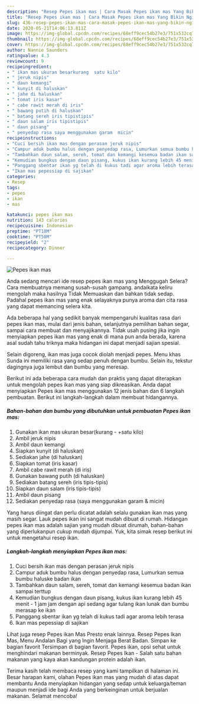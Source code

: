 ```yaml
---
description: "Resep Pepes ikan mas | Cara Masak Pepes ikan mas Yang Bikin Ngiler"
title: "Resep Pepes ikan mas | Cara Masak Pepes ikan mas Yang Bikin Ngiler"
slug: 436-resep-pepes-ikan-mas-cara-masak-pepes-ikan-mas-yang-bikin-ngiler
date: 2020-05-21T14:06:13.811Z
image: https://img-global.cpcdn.com/recipes/68eff9cec54b27e3/751x532cq70/pepes-ikan-mas-foto-resep-utama.jpg
thumbnail: https://img-global.cpcdn.com/recipes/68eff9cec54b27e3/751x532cq70/pepes-ikan-mas-foto-resep-utama.jpg
cover: https://img-global.cpcdn.com/recipes/68eff9cec54b27e3/751x532cq70/pepes-ikan-mas-foto-resep-utama.jpg
author: Nannie Saunders
ratingvalue: 4.3
reviewcount: 9
recipeingredient:
- " ikan mas ukuran besarkurang  satu kilo"
- " jeruk nipis"
- " daun kemangi"
- " kunyit di haluskan"
- " jahe di haluskan"
- " tomat iris kasar"
- " cabe rawit merah di iris"
- " bawang putih di haluskan"
- " batang sereh iris tipistipis"
- " daun salam iris tipistipis"
- " daun pisang"
- " penyedap rasa saya menggunakan garam  micin"
recipeinstructions:
- "Cuci bersih ikan mas dengan perasan jeruk nipis"
- "Campur aduk bumbu halus dengan penyedap rasa, Lumurkan semua bumbu haluske badan ikan"
- "Tambahkan daun salam, sereh, tomat dan kemangi kesemua badan ikan sampai terttup"
- "Kemudian bungkus dengan daun pisang, kukus ikan kurang lebih 45 menit - 1 jam jam dengan api sedang agar tulang ikan lunak dan bumbu merasap ke ikan"
- "Panggang sbentar ikan yg telah di kukus tadi agar aroma lebih terasa"
- "Ikan mas pepessiap di sajikan"
categories:
- Resep
tags:
- pepes
- ikan
- mas

katakunci: pepes ikan mas 
nutrition: 143 calories
recipecuisine: Indonesian
preptime: "PT18M"
cooktime: "PT50M"
recipeyield: "2"
recipecategory: Dinner

---
```



![Pepes ikan mas](https://img-global.cpcdn.com/recipes/68eff9cec54b27e3/751x532cq70/pepes-ikan-mas-foto-resep-utama.jpg)

Anda sedang mencari ide resep pepes ikan mas yang Menggugah Selera? Cara membuatnya memang susah-susah gampang. andaikata keliru mengolah maka hasilnya Tidak Memuaskan dan bahkan tidak sedap. Padahal pepes ikan mas yang enak selayaknya punya aroma dan cita rasa yang dapat memancing selera kita.

Ada beberapa hal yang sedikit banyak mempengaruhi kualitas rasa dari pepes ikan mas, mulai dari jenis bahan, selanjutnya pemilihan bahan segar, sampai cara membuat dan menyajikannya. Tidak usah pusing jika ingin menyiapkan pepes ikan mas yang enak di mana pun anda berada, karena asal sudah tahu triknya maka hidangan ini dapat menjadi sajian spesial.

Selain digoreng, ikan mas juga cocok diolah menjadi pepes. Menu khas Sunda ini memiliki rasa yang sedap penuh dengan bumbu. Selain itu, tekstur dagingnya juga lembut dan bumbu yang meresap.


Berikut ini ada beberapa cara mudah dan praktis yang dapat diterapkan untuk mengolah pepes ikan mas yang siap dikreasikan. Anda dapat menyiapkan Pepes ikan mas menggunakan 12 jenis bahan dan 6 langkah pembuatan. Berikut ini langkah-langkah dalam membuat hidangannya.

<!--inarticleads1-->

##### Bahan-bahan dan bumbu yang dibutuhkan untuk pembuatan Pepes ikan mas:

1. Gunakan  ikan mas ukuran besar(kurang - +satu kilo)
1. Ambil  jeruk nipis
1. Ambil  daun kemangi
1. Siapkan  kunyit (di haluskan)
1. Sediakan  jahe (di haluskan)
1. Siapkan  tomat (iris kasar)
1. Ambil  cabe rawit merah (di iris)
1. Gunakan  bawang putih (di haluskan)
1. Sediakan  batang sereh (iris tipis-tipis)
1. Siapkan  daun salam (iris tipis-tipis)
1. Ambil  daun pisang
1. Sediakan  penyedap rasa (saya menggunakan garam &amp; micin)


Yang harus diingat dan perlu dicatat adalah selalu gunakan ikan mas yang masih segar. Lauk pepes ikan ini sangat mudah dibuat di rumah. Hidangan pepes ikan mas adalah sajian yang mudah dibuat dirumah, bahan-bahan yang diperlukanpun cukup mudah dijumpai. Yuk, kita simak resep berikut ini untuk mengetahui resep ikan. 

<!--inarticleads2-->

##### Langkah-langkah menyiapkan Pepes ikan mas:

1. Cuci bersih ikan mas dengan perasan jeruk nipis
1. Campur aduk bumbu halus dengan penyedap rasa, Lumurkan semua bumbu haluske badan ikan
1. Tambahkan daun salam, sereh, tomat dan kemangi kesemua badan ikan sampai terttup
1. Kemudian bungkus dengan daun pisang, kukus ikan kurang lebih 45 menit - 1 jam jam dengan api sedang agar tulang ikan lunak dan bumbu merasap ke ikan
1. Panggang sbentar ikan yg telah di kukus tadi agar aroma lebih terasa
1. Ikan mas pepessiap di sajikan


Lihat juga resep Pepes ikan Mas Presto enak lainnya. Resep Pepes Ikan Mas, Menu Andalan Bagi yang Ingin Menjaga Berat Badan. Simpan ke bagian favorit Tersimpan di bagian favorit. Pepes ikan, opsi sehat untuk menghindari makanan berminyak. Resep Pepes Ikan - Salah satu bahan makanan yang kaya akan kandungan protein adalah ikan. 

Terima kasih telah membaca resep yang kami tampilkan di halaman ini. Besar harapan kami, olahan Pepes ikan mas yang mudah di atas dapat membantu Anda menyiapkan hidangan yang sedap untuk keluarga/teman maupun menjadi ide bagi Anda yang berkeinginan untuk berjualan makanan. Selamat mencoba!
